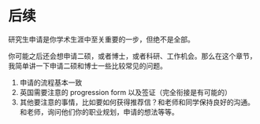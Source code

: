 # 后续

研究生申请是你学术生涯中至关重要的一步，但绝不是全部。

你可能之后还会想申请二硕，或者博士，或者科研、工作机会。那么在这个章节，我简单讲一下申请二硕和博士一些比较常见的问题。 



1. 申请的流程基本一致
2. 英国需要注意的 progression form 以及签证（完全衔接是有可能的）
3. 其他要注意的事情，比如要如何获得推荐信？和老师和同学保持良好的沟通。和老师，询问他们你的职业规划，申请的想法等等。



